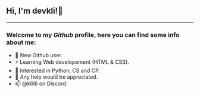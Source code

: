 ## Hi, I'm devkli!👋
---
### Welcome to my *Github* profile, here you can find some info about me:

- 🌱 New Github user. <br>
- ⚡ Learning Web developement (HTML & CSS). <br>
- 🔭 Interested in Python, CS and CP. <br>
- 💬 Any help would be appreciated. <br>
- 📫 @k6l6 on Discord.
<!--
**devkli/devkli** is a ✨ _special_ ✨ repository because its `README.md` (this file) appears on your GitHub profile.

Here are some ideas to get you started:

- 🔭 I’m currently working on ...
- 🌱 I’m currently learning ...
- 👯 I’m looking to collaborate on ...
- 🤔 I’m looking for help with ...
- 💬 Ask me about ...
- 📫 How to reach me: ...
- 😄 Pronouns: ...
- ⚡ Fun fact: ...
-->
